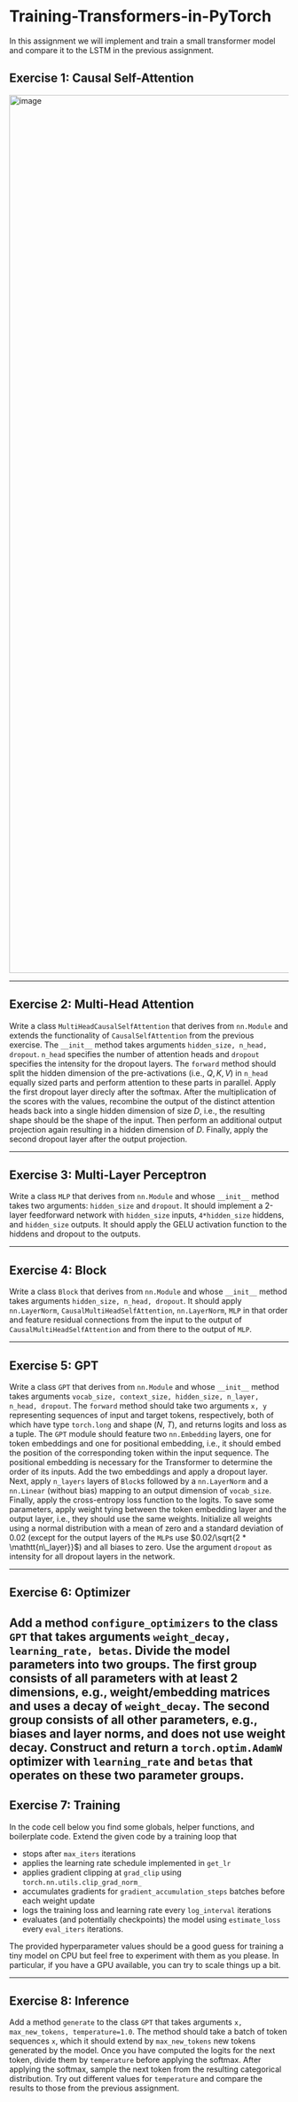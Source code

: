 # Training-Transformers-in-PyTorch

In this assignment we will implement and train a small transformer model and compare it to the LSTM in the previous assignment.

## Exercise 1: Causal Self-Attention

<img width="1584" alt="image" src="https://github.com/user-attachments/assets/b42398f4-68e8-4f6c-9d72-cdeb247519e5">

-------------------------------------------------------------------------------------------------------------------------------------------------------------------------------------------------------------------------------------------------
## Exercise 2: Multi-Head Attention

Write a class `MultiHeadCausalSelfAttention` that derives from `nn.Module` and extends the functionality of `CausalSelfAttention` from the previous exercise.
The `__init__` method takes arguments `hidden_size, n_head, dropout`. `n_head` specifies the number of attention heads and `dropout` specifies the intensity for the dropout layers.
The `forward` method should split the hidden dimension of the pre-activations (i.e., $Q, K, V$) in `n_head` equally sized parts and perform attention to these parts in parallel.
Apply the first dropout layer direcly after the softmax.
After the multiplication of the scores with the values, recombine the output of the distinct attention heads back into a single hidden dimension of size $D$, i.e., the resulting shape should be the shape of the input.
Then perform an additional output projection again resulting in a hidden dimension of $D$.
Finally, apply the second dropout layer after the output projection.

-------------------------------------------------------------------------------------------------------------------------------------------------------------------------------------------------------------------------------------------------
## Exercise 3: Multi-Layer Perceptron

Write a class `MLP` that derives from `nn.Module` and whose `__init__` method takes two arguments: `hidden_size` and `dropout`.
It should implement a 2-layer feedforward network with `hidden_size` inputs, `4*hidden_size` hiddens, and `hidden_size` outputs.
It should apply the GELU activation function to the hiddens and dropout to the outputs.

-------------------------------------------------------------------------------------------------------------------------------------------------------------------------------------------------------------------------------------------------
## Exercise 4: Block

Write a class `Block` that derives from `nn.Module` and whose `__init__` method takes arguments `hidden_size, n_head, dropout`.
It should apply `nn.LayerNorm`, `CausalMultiHeadSelfAttention`, `nn.LayerNorm`, `MLP` in that order and feature residual connections from the input to the output of `CausalMultiHeadSelfAttention` and from there to the output of `MLP`.

-------------------------------------------------------------------------------------------------------------------------------------------------------------------------------------------------------------------------------------------------
## Exercise 5: GPT

Write a class `GPT` that derives from `nn.Module` and whose `__init__` method takes arguments `vocab_size, context_size, hidden_size, n_layer, n_head, dropout`.
The `forward` method should take two arguments `x, y` representing sequences of input and target tokens, respectively, both of which have type `torch.long` and shape ($N$, $T$), and returns logits and loss as a tuple.
The `GPT` module should feature two `nn.Embedding` layers, one for token embeddings and one for positional embedding, i.e., it should embed the position of the corresponding token within the input sequence.
The positional embedding is necessary for the Transformer to determine the order of its inputs.
Add the two embeddings and apply a dropout layer.
Next, apply `n_layers` layers of `Block`s followed by a `nn.LayerNorm` and a `nn.Linear` (without bias) mapping to an output dimension of `vocab_size`.
Finally, apply the cross-entropy loss function to the logits.
To save some parameters, apply weight tying between the token embedding layer and the output layer, i.e., they should use the same weights.
Initialize all weights using a normal distribution with a mean of zero and a standard deviation of 0.02 (except for the output layers of the `MLP`s use $0.02/\sqrt{2 * \mathtt{n\_layer}}$) and all biases to zero.
Use the argument `dropout` as intensity for all dropout layers in the network.

-------------------------------------------------------------------------------------------------------------------------------------------------------------------------------------------------------------------------------------------------
## Exercise 6: Optimizer

Add a method `configure_optimizers` to the class `GPT` that takes arguments `weight_decay, learning_rate, betas`.
Divide the model parameters into two groups.
The first group consists of all parameters with at least 2 dimensions, e.g., weight/embedding matrices and uses a decay of `weight_decay`.
The second group consists of all other parameters, e.g., biases and layer norms, and does not use weight decay.
Construct and return a `torch.optim.AdamW` optimizer with `learning_rate` and `betas` that operates on these two parameter groups.
-------------------------------------------------------------------------------------------------------------------------------------------------------------------------------------------------------------------------------------------------
## Exercise 7: Training

In the code cell below you find some globals, helper functions, and boilerplate code. Extend the given code by a training loop that
* stops after `max_iters` iterations
* applies the learning rate schedule implemented in `get_lr`
* applies gradient clipping at `grad_clip` using `torch.nn.utils.clip_grad_norm_`
* accumulates gradients for `gradient_accumulation_steps` batches before each weight update
* logs the training loss and learning rate every `log_interval` iterations
* evaluates (and potentially checkpoints) the model using `estimate_loss` every `eval_iters` iterations.

The provided hyperparameter values should be a good guess for training a tiny model on CPU but feel free to experiment with them as you please. In particular, if you have a GPU available, you can try to scale things up a bit.

-------------------------------------------------------------------------------------------------------------------------------------------------------------------------------------------------------------------------------------------------
## Exercise 8: Inference

Add a method `generate` to the class `GPT` that takes arguments `x, max_new_tokens, temperature=1.0`.
The method should take a batch of token sequences `x`, which it should extend by `max_new_tokens` new tokens generated by the model.
Once you have computed the logits for the next token, divide them by `temperature` before applying the softmax.
After applying the softmax, sample the next token from the resulting categorical distribution.
Try out different values for `temperature` and compare the results to those from the previous assignment.
